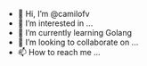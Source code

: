 - 👋 Hi, I’m @camilofv
- 👀 I’m interested in ...
- 🌱 I’m currently learning Golang
- 💞️ I’m looking to collaborate on ...
- 📫 How to reach me ...

<!---
camilofv/camilofv is a ✨ special ✨ repository because its `README.md` (this file) appears on your GitHub profile.
You can click the Preview link to take a look at your changes.
--->

